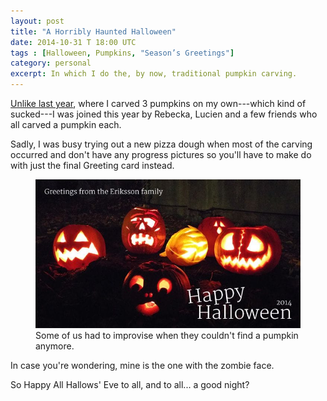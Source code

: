 ```yaml
---
layout: post
title: "A Horribly Haunted Halloween"
date: 2014-10-31 T 18:00 UTC
tags : [Halloween, Pumpkins, "Season’s Greetings"]
category: personal
excerpt: In which I do the, by now, traditional pumpkin carving.
---
```


[Unlike last year][lasttime], where I carved 3 pumpkins on my own---which kind of sucked---I was joined this year by Rebecka, Lucien and a few friends who all carved a pumpkin each.

Sadly, I was busy trying out a new pizza dough when most of the carving occurred and don't have any progress pictures so you'll have to make do with just the final Greeting card instead.

<figure>
	<img src="/assets/posts/2014/october/a-horribly-haunted-halloween/carlos-eriksson-halloween-greetings-2014.jpg" alt="4 Jack O'Lanterns and a melon carved to look like a brain">
	<figcaption>Some of us had to improvise when they couldn't find a pumpkin anymore.</figcaption>
</figure>

In case you're wondering, mine is the one with the zombie face.

So Happy All Hallows' Eve to all, and to all... a good night?

[lasttime]: /blog/nothing-beats-a-little-fisting-in-the-evening